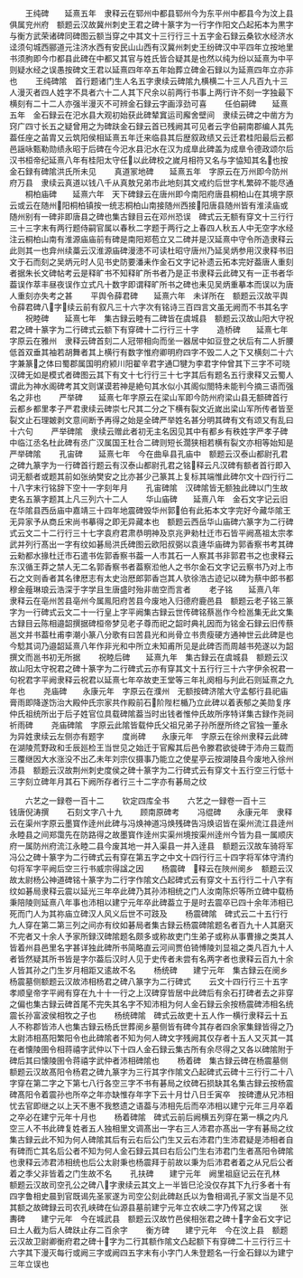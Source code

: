 <!-- { "loadSidebar": true } -->
　　王纯碑　　延熹五年　隶释云在郓州中都县郓州今为东平州中都县今为汶上县俱属兖州府　额题云汉故冀州刺史王君之碑十篆字为一行字作阳文凸起拓本为黒字与衡方武荣诸碑同碑图云额当穿之中其文十三行行三十五字金石録云桑钦水经济水迳须句城西郦道元注济水西有安民山山西有汉冀州刺史王纷碑汉中平四年立按地里书须朐即今巾都县此碑在中都又其官与姓氏皆合疑其是也然以纯为纷以延熹为中平则疑水经之误愚按碑文王君以延熹四年卒五年始葬立碑金石録以为延熹四年立亦非也
　　王纯碑隂　首行题诸门生人名五字隶续云碑隂九横横二十三人凡百九十三人漫灭者四人姓字不具者六十二人其下尺余以前两行书事上两行许不刻一字独最下横刻有二十二人亦强半漫灭不可辨金石録云字画淳劲可喜
　　任伯嗣碑　　延熹五年　金石録云在汜水县大观初始获此碑辇窴运司廨舍壁间　隶续云碑之中凿方为窍广四寸长五之疑曾用之为碑趺金石録云首已残阙其可见者云字伯嗣南郡编人其先葢任座之苖胄又云筑阳侯相延熹五年迁来临县其后歴叙政绩又云迁君桂阳最后云都邑謡咏甄勒勋绩永昭于后碑在今汜水县汜水在汉为成臯此碑盖为成臯令德政颂尔后汉书桓帝纪延熹八年有桂阳太守任以此碑校之嵗月相符又名与字恊知其名也按金石録有碑隂洪氏所未见
　　真道冡地碑　　延熹五年　字原云在万州即今防州府万县　隶续云真道以钱八千从真敖兄弟市此地刻其文戒约后世字札繁碎不能尽通
　　桐柏庙碑　　延熹六年　天下碑録云在唐州即今南阳府唐县桐柏山在其境字原云或云在随州阳桐柏镇按一统志桐柏山南接随州西接阳唐县随州皆有淮渎庙或随州别有一碑非即唐县之碑也集古録目云在邓州恐误　碑式云无额有穿文十三行行三十三字末有两行题侍嗣官属以春秋二字题于两行之上春四人秋五人中无空字水经注云桐柏山南有淮源庙庙前有碑是南阳郑苞立又二碑并是汉延熹中守令所造隶释云此则其一也弇州续藁云汉淮源庙碑漫漶不可读杜昭守唐州乃延吴炳参用汉隶释书旧文于石而刻之吴炳元时人见书史防要潘耒作金石文字记补遗云拓本完好葢唐人重刻者据朱长文碑帖考云是释旷书不知释旷所书者乃是正书隶释云此碑又有一正书者华葢误作萃丰昼夜误作立式凡十数字即谓释旷所书之碑也耒见吴炳重摹本而误以为唐人重刻亦失考之甚
　　平舆令薛君碑　　延熹六年　未详所在　额题云汉故平舆令薛君碑八字续云前有叙凡三十六字次有铭诗三百四言文虽无阙而不书其名字
　　祝睦碑　　延熹七年　集古録云睦有二碑皆在虞城县　额题云汉故山阳大守祝君之碑十篆字为二行碑式云额下有穿碑十二行行三十字
　　造桥碑　　延熹七年　字原云在雅州　隶释云碑首刻二人冠带相向而坐一器居中如豆登之状后有二人折腰低首双垂其袖若胡舞者其上横行有数字惟府卿明府四字不毁二人之下又横刻二十六字兼篆之体曰蜀郡属国明府颍川阳翟辛君字通□犍为李君字仲曾其下三字不可晓汉碑无如是模式者碑图云其下有文十七行行三十七字其后有题名五行隶释又云蜀人谓此为神水阁碑考其文则谋谟若神是絶句其水似小其阁似閤特未能判今摘三语而强名之非也
　　严举碑　　延熹七年字原云在梁山军即今防州府梁山县无额碑首行云都乡都里孝子严君隶续云碑崇七尺其二分之下横有裂文近嵗出梁山军所传者皆至裂文止石理皴剥文意间断予再得之始是全碑严举姓名甚分明其碑有文有颂又有乱曰十六句
　　严举碑隂　隶续云赠此者初无主名因见其中有都乡有秩姓字严孝子碑中临江丞名杜此碑有丞广汉属国王杜合二碑则短长濶狭相若横有裂文亦相等始知是严举碑隂
　　孔宙碑　　延熹七年　今在曲阜县孔庙中　额题云汉泰山都尉孔君之碑九篆字为一行碑首行题云有汉泰山都尉孔君之铭释云凡汉碑有额者首行即入词无额者或题其前如张纳樊安之比亦甚少己篆其上复标其端惟此碑尔文十四行行二十八字末行铭辞下空十一字刻年月
　　孔宙碑隂　汉碑隂皆无额独此碑以门生故吏名五篆字题其上凡三列六十二人
　　华山庙碑　　延熹八年　金石文字记云旧在华隂县西岳庙中嘉靖三十四年地震碑毁华州郭伯有此拓本文字完好今藏华隂王无异家予从商丘宋尚书摹得之即无异藏本也　额题云西岳华山庙碑六篆字为二行碑式云文二十二行行三十七字袁府君肃恭明神及京兆尹勑杜迁市石皆平阙髙祖太宗孝武并列行髙出一字有纹如碁局洪氏碑图云欧阳叔弼以袁逄华庙碑为郭香察书考其碑云勑都水掾杜迁市石遣书佐郭香察书葢一人市其石一人察其书非郭君书之也隶释云东汉循王莽之禁人无二名郭香察书者葢察涖他人之书尔金石文字记云察书乃对上市石之文则香者其名律厯志有太史治厯郎郭香岂其人欤徐浩古迹记以碑为蔡中郎书都穆金薤琳琅云浩深于字学且生唐盛时殆非凿空而言者
　　老子铭　　延熹八年　隶释云在亳州苦县亳州今属鳯阳府苦县今废地入归德府鹿邑县　额题云老子铭三篆字为一行碑式云文二十一行皇上字平阙集古録云世传碑铭蔡邕作今检邕集无此文集古録目云陈相邉韶撰据碑桓帝梦见老子尊而祀之韶时典礼因而为铭金石録云旧传蔡邕文并书葢杜甫李潮小篆八分歌有曰苦县光和尚骨立书贵瘦硬方通神世云此碑是也今騐其词乃邉韶延熹八年作非光和中所立未知甫所见是此碑否而周越书苑遂以为韶撰文而邕书初无所据
　　祝睦后碑　　延熹九年　集古録云在虞城县　额题云汉故山阳太守祝君之碑十篆字为二行碑式云亦有穿其文十五行行三十六字伊余祝君一句祝君字平阙隶释云祝君以延熹七年卒故吏王堂等三年礼阕相与刋此石则延熹之九年也
　　尧庙碑　　永康元年　字原云在濮州　无额按碑济隂大守孟郁行县祀庙膏雨即降遂饬治大殿仲氏宗家共作殿前石阶陛栏楯乃立此碑以着表郁之美勋复序仲氏祖统所出于后子姓官位具载碑隂葢当时出钱者惟仲氏故所序特详集古録作尧祠祈雨碑
　　尧庙碑隂　字原云此隂皆载仲氏父祖兄弟子孙所歴所终之官独一董永为异姓隶续云左侧亦有题字
　　度尚碑　　永康元年　字原云在徐州隶释云此碑在湖陵荒野政和壬辰廵检王当世见之始迁于官廨其后邑令滕君欲徙碑于沛舟三载而三覆继因大水涨没不出乙未年刘宗仪摄事乃能立之使星亭云按湖陵县今废地入徐州沛县　额题云汉故荆州刺史度侯之碑十篆字为二行碑式云有穿文十五行空三行低十三字刻立碑年月其石下阙所存者行三十二字亦有碁局之纹














　　六艺之一録卷一百十二
　　钦定四库全书
　　六艺之一録卷一百十三　　　钱唐倪涛撰
　　石刻文字八十九
　　顾南原碑考
　　冯绲碑　　永康元年　隶释云在渠州字原云墨寳作逹州此碑与冯焕神道冯焕残碑告冯焕诏皆在渠州流江县逹州永睦县之间郑霭先在防路得之故墨寳作逹州实渠州境按渠州逹州今皆为县一属顺庆府一属防州府流江永睦二县今废其地一并入渠县一并入逹县　额题云汉故车骑将军冯公之碑十篆字为二行碑式云有穿在第五字之中文十四行行三十四字将军体守清约句将军字平阙后空三行书威宗得諡之因
　　杨震碑　释云在陜州阌乡　额题云汉故太尉杨公神道碑铭十篆字为二行字作隂文凸起碑式云有穿文十五行行二十八字有纹如碁局隶释云震以延光三年卒此碑乃其孙沛相统之门人汝南陈炽等所立碑中载杨秉陪陵则延熹八年事也沛相以建宁元年卒此碑葢立于是时去震卒已四十余年沛相已死而门人为其祢庙立碑汉人风义后世不可跂及
　　杨震碑隂　碑式云二十五行行九人穿在第二第三列之间亦有纹如碁局者集古録云杨震碑隂题名者百九十人其磨灭不完者又十余人予家所録汉碑隂题名颇多或称故吏门生弟子或称从事曹掾之类其人皆着州县邑里名字甚详独此碑所书简略直云河间贾伯锜愽陵刘显祖之类凡百九十人者皆然疑其所书皆是字尔葢后汉时人见于史传者未尝有名两字者也隶释云百九十余人皆其孙之门生岁月相距又逺故不名
　　杨统碑　　建宁元年　集古録云在阌乡杨震墓侧额题云汉故沛相杨君之碑八篆字为二行碑式
　　云文十四行行三十五字孝顺皇帝字平阙有穿在九十十一行之上汉碑穿皆居中此碑后有余石打碑者去之非穿之偏也集古録云碑首尾不完失其名字不知沛相为何人金石録云余按杨震碑沛相名统震长孙富波侯相牧之子也
　　杨统碑隂　碑式云故吏十五人作一横行隶释云十五人不称郡皆沛人也集古録云杨氏世葬阌乡墓侧皆有碑今其存者四余家集録皆得之乃太尉沛相髙阳繁阳令也此碑隂者不知为何人碑文字残阙其仅存者十五人又灭其一其在者懐陵圉令相蒋禧字武仲以下十四人金石録云集古所有余尽得之又各以碑隂附于碑后其曰懐陵圉令蒋禧字武仲者沛相碑隂也
　　杨着碑　集古録云碑在杨震墓侧　额题云汉故髙阳令杨君之碑九篆字为三行其字作隂文凸起碑式云碑十三行行二十八字穿在第二字之下第七八行各空三字不书有碁局之纹碑石损缺其名集古録云按杨震碑髙阳令着震孙也所卒之年亦缺惟存年字下云十月廿八日壬寅卒　按碑遭从兄沛相忧去官即继之以上天不惠不我憗遗之语葢与沛相先后而卒沛相以建宁元年三月卒着之卒必在建宁元年十月也
　　杨着碑隂　碑式云前后阙横五列穿在第一横之内凡空三人不书此碑复姓者五人独相里文调髙出一字右三人沛君亦髙出一字有碁局之纹集古録云此不知为何人碑隂其后有云右后公门生又云右沛君门生沛君疑是沛相者自有碑而亡其名后公者不知为何人金石録云其曰右后公门生右沛君门生者髙阳令碑隂也隶释云沛君沛相统也后公太尉秉也杨震拜于前故以秉为后沛君者着之从兄后公者着之季父非皆着之门生故不名
　　孔扶碑　　建宁元年　阙里祖庭记云在孔林　额题云汉故司空孔公之碑八字隶续云其文上一半皆巳沦没仅存其下九行多者十有四字鲁相史晨到官既谒先圣冡遂为司空公刻此碑赵氏以为鲁相谒孔子冡文当是不见其额之故碑録云司农孔峡碑在仙源县墓前建宁元年立农峡二字乃传冩之误
　　张夀碑　　建宁元年　今在城武县　额题云汉故竹邑侯相张君之碑十字金石文字记曰土人截为后人碑趺止存二百余字
　　衡方碑　　建宁元年　今在汶上县　额题云汉故卫尉卿衡府君之碑十字为二行其额作隂文凸起额下有穿碑二十三行行三十六字其下漫灭每行或阙三字或阙四五字末有小字门人朱登题名一行金石録以为建宁三年立误也
